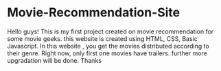 # Movie-Recommendation-Site
Hello guys! This is my first project created on movie recommendation for some movie geeks. this website is created using HTML, CSS, Basic Javascript. In this website , you get the movies distributed according to their genre. Right now, only first one movies have trailers. further more upgradation will be done. Thanks
